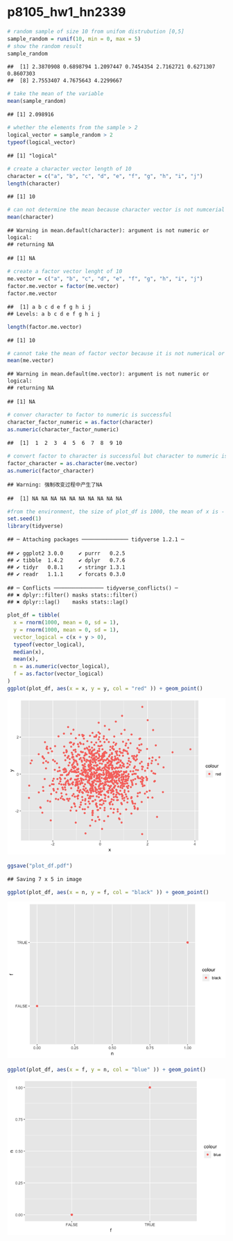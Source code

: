 p8105\_hw1\_hn2339
================

``` r
# random sample of size 10 from unifom distrubution [0,5]
sample_random = runif(10, min = 0, max = 5)
# show the random result 
sample_random
```

    ##  [1] 2.3870908 0.6898794 1.2097447 0.7454354 2.7162721 0.6271307 0.8607303
    ##  [8] 2.7553407 4.7675643 4.2299667

``` r
# take the mean of the variable 
mean(sample_random)
```

    ## [1] 2.098916

``` r
# whether the elements from the sample > 2 
logical_vector = sample_random > 2
typeof(logical_vector)
```

    ## [1] "logical"

``` r
# create a character vector length of 10
character = c("a", "b", "c", "d", "e", "f", "g", "h", "i", "j")
length(character)
```

    ## [1] 10

``` r
# can not determine the mean because character vector is not numcerial or logical
mean(character)
```

    ## Warning in mean.default(character): argument is not numeric or logical:
    ## returning NA

    ## [1] NA

``` r
# create a factor vector lenght of 10
me.vector = c("a", "b", "c", "d", "e", "f", "g", "h", "i", "j")
factor.me.vector = factor(me.vector)
factor.me.vector
```

    ##  [1] a b c d e f g h i j
    ## Levels: a b c d e f g h i j

``` r
length(factor.me.vector)
```

    ## [1] 10

``` r
# cannot take the mean of factor vector because it is not numerical or logical 
mean(me.vector)
```

    ## Warning in mean.default(me.vector): argument is not numeric or logical:
    ## returning NA

    ## [1] NA

``` r
# conver character to factor to numeric is successful 
character_factor_numeric = as.factor(character)
as.numeric(character_factor_numeric)
```

    ##  [1]  1  2  3  4  5  6  7  8  9 10

``` r
# convert factor to character is successful but character to numeric is not successful 
factor_character = as.character(me.vector)
as.numeric(factor_character)
```

    ## Warning: 强制改变过程中产生了NA

    ##  [1] NA NA NA NA NA NA NA NA NA NA

``` r
#from the environment, the size of plot_df is 1000, the mean of x is - 0.01164814 the median of x is -0.03532423, 49% of the logical vector is true 
set.seed(1)
library(tidyverse)
```

    ## ─ Attaching packages ─────────────── tidyverse 1.2.1 ─

    ## ✔ ggplot2 3.0.0     ✔ purrr   0.2.5
    ## ✔ tibble  1.4.2     ✔ dplyr   0.7.6
    ## ✔ tidyr   0.8.1     ✔ stringr 1.3.1
    ## ✔ readr   1.1.1     ✔ forcats 0.3.0

    ## ─ Conflicts ──────────────── tidyverse_conflicts() ─
    ## ✖ dplyr::filter() masks stats::filter()
    ## ✖ dplyr::lag()    masks stats::lag()

``` r
plot_df = tibble(
  x = rnorm(1000, mean = 0, sd = 1),
  y = rnorm(1000, mean = 0, sd = 1),
  vector_logical = c(x + y > 0),
  typeof(vector_logical),
  median(x),
  mean(x),
  n = as.numeric(vector_logical),
  f = as.factor(vector_logical)
)
ggplot(plot_df, aes(x = x, y = y, col = "red" )) + geom_point()
```

![](p8105_hw1_hn2339_files/figure-markdown_github/HW1_Question2-1.png)

``` r
ggsave("plot_df.pdf")
```

    ## Saving 7 x 5 in image

``` r
ggplot(plot_df, aes(x = n, y = f, col = "black" )) + geom_point()
```

![](p8105_hw1_hn2339_files/figure-markdown_github/HW1_Question2-2.png)

``` r
ggplot(plot_df, aes(x = f, y = n, col = "blue" )) + geom_point()
```

![](p8105_hw1_hn2339_files/figure-markdown_github/HW1_Question2-3.png)
